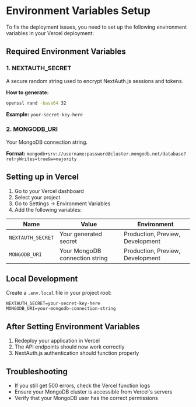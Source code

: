 # Environment Variables Setup

To fix the deployment issues, you need to set up the following environment variables in your Vercel deployment:

## Required Environment Variables

### 1. NEXTAUTH_SECRET
A secure random string used to encrypt NextAuth.js sessions and tokens.

**How to generate:**
```bash
openssl rand -base64 32
```

**Example:** `your-secret-key-here`

### 2. MONGODB_URI
Your MongoDB connection string.

**Format:** `mongodb+srv://username:password@cluster.mongodb.net/database?retryWrites=true&w=majority`

## Setting up in Vercel

1. Go to your Vercel dashboard
2. Select your project
3. Go to Settings → Environment Variables
4. Add the following variables:

| Name | Value | Environment |
|------|-------|-------------|
| `NEXTAUTH_SECRET` | Your generated secret | Production, Preview, Development |
| `MONGODB_URI` | Your MongoDB connection string | Production, Preview, Development |

## Local Development

Create a `.env.local` file in your project root:

```env
NEXTAUTH_SECRET=your-secret-key-here
MONGODB_URI=your-mongodb-connection-string
```

## After Setting Environment Variables

1. Redeploy your application in Vercel
2. The API endpoints should now work correctly
3. NextAuth.js authentication should function properly

## Troubleshooting

- If you still get 500 errors, check the Vercel function logs
- Ensure your MongoDB cluster is accessible from Vercel's servers
- Verify that your MongoDB user has the correct permissions 